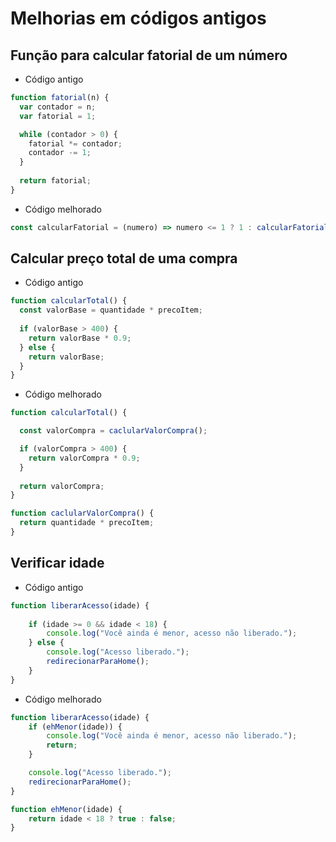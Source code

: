 # Melhorias em códigos antigos

## Função para calcular fatorial de um número

- Código antigo
```js
function fatorial(n) {
  var contador = n;
  var fatorial = 1;

  while (contador > 0) {
    fatorial *= contador;
    contador -= 1;
  }
  
  return fatorial;
}
```
- Código melhorado
```js
const calcularFatorial = (numero) => numero <= 1 ? 1 : calcularFatorial(numero - 1) * numero;
```

## Calcular preço total de uma compra

- Código antigo
```js
function calcularTotal() {
  const valorBase = quantidade * precoItem;
  
  if (valorBase > 400) {
    return valorBase * 0.9;
  } else {
    return valorBase;
  }
}
```

- Código melhorado
```js
function calcularTotal() {

  const valorCompra = caclularValorCompra();

  if (valorCompra > 400) {
    return valorCompra * 0.9;
  }
  
  return valorCompra;
}

function caclularValorCompra() {
  return quantidade * precoItem;
}
```

## Verificar idade  

- Código antigo
```js
function liberarAcesso(idade) {
    
    if (idade >= 0 && idade < 18) {
        console.log("Você ainda é menor, acesso não liberado.");
    } else {
        console.log("Acesso liberado.");
        redirecionarParaHome();
    }
}
```

- Código melhorado
```js
function liberarAcesso(idade) {
    if (ehMenor(idade)) {
        console.log("Você ainda é menor, acesso não liberado.");
        return;
    }

    console.log("Acesso liberado.");
    redirecionarParaHome();
}

function ehMenor(idade) {
    return idade < 18 ? true : false;
}
```
